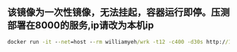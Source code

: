## 该镜像为一次性镜像，无法挂起，容器运行即停。压测部署在8000的服务,ip请改为本机ip

```cmd
docker run -it --net=host --rm williamyeh/wrk -t12 -c400 -d30s http://192.168.28.105:8000
```